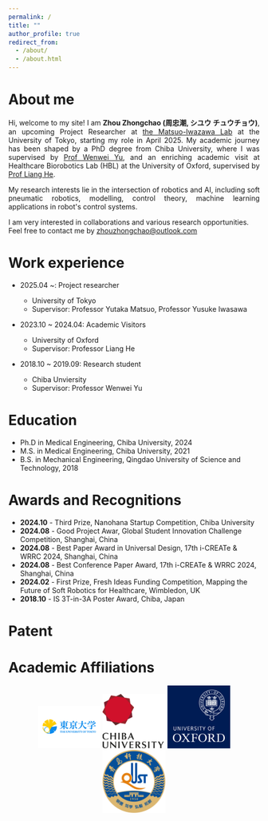 ```yaml
---
permalink: /
title: ""
author_profile: true
redirect_from: 
  - /about/
  - /about.html
---
```


About me
======
<div style="text-align: justify;">
Hi, welcome to my site! I am <strong>Zhou Zhongchao (周忠潮, シユウ チュウチョウ)</strong>, an upcoming Project Researcher at <a href="https://weblab.t.u-tokyo.ac.jp/">the Matsuo-Iwazawa Lab</a> at the University of Tokyo, starting my role in April 2025. My academic journey has been shaped by a PhD degree from Chiba University, where I was supervised by <a href="https://www.tms.chiba-u.jp/~yu/member_prof.html">Prof Wenwei Yu</a>, and an enriching academic visit at Healthcare Biorobotics Lab (HBL) at the University of Oxford, supervised by <a href="https://eng.ox.ac.uk/people/liang-he/">Prof Liang He</a>. 
  
My research interests lie in the intersection of robotics and AI, including soft pneumatic robotics, modelling, control theory, machine learning applications in robot's control systems.
</div>


I am very interested in collaborations and various research opportunities. Feel free to contact me by zhouzhongchao@outlook.com

Work experience
======
* 2025.04 ~: Project researcher
  * University of Tokyo
  * Supervisor: Professor Yutaka Matsuo, Professor Yusuke Iwasawa

* 2023.10 ~ 2024.04: Academic Visitors
  * University of Oxford
  * Supervisor: Professor Liang He

* 2018.10 ~ 2019.09: Research student
  * Chiba Unviersity
  * Supervisor: Professor Wenwei Yu

Education
======
* Ph.D in Medical Engineering, Chiba University, 2024
* M.S. in Medical Engineering, Chiba University, 2021
* B.S. in Mechanical Engineering, Qingdao University of Science and Technology, 2018

Awards and Recognitions
======

- **2024.10** - Third Prize, Nanohana Startup Competition, Chiba University
- **2024.08** - Good Project Awar, Global Student Innovation Challenge Competition, Shanghai, China
- **2024.08** - Best Paper Award in Universal Design, 17th i-CREATe & WRRC 2024, Shanghai, China
- **2024.08** - Best Conference Paper Award, 17th i-CREATe & WRRC 2024, Shanghai, China
- **2024.02** - First Prize, Fresh Ideas Funding Competition, Mapping the Future of Soft Robotics for Healthcare, Wimbledon, UK
- **2018.10** - IS 3T-in-3A Poster Award, Chiba, Japan

Patent
======


Academic Affiliations
======
<p align="center">
  <img src="/images/utoyo.png" alt="Utokyo" width="25%"/>
  <img src="/images/logo.png" alt="Chiba" width="25%"/>
  <img src="/images/oxford.png" alt="Uoxford" width="25%"/>
  <img src="/images/qust.png" alt="Uoxford" width="25%"/>
</p>
